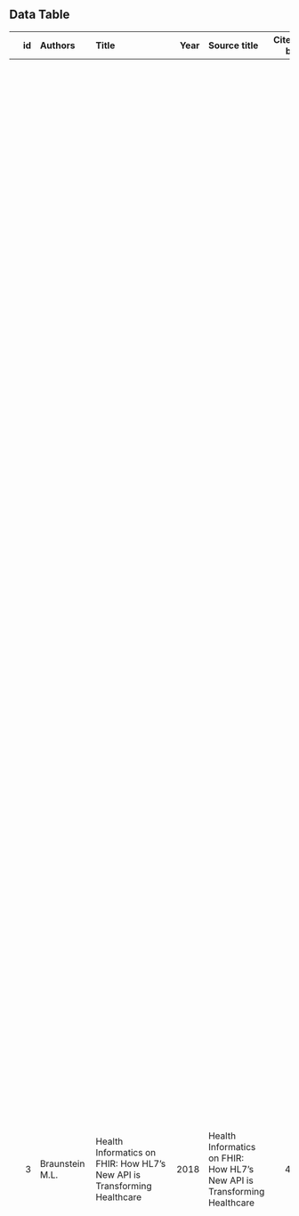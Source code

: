 
## Data Table

|   id | Authors                                                      | Title                                                                                                                                                  |   Year | Source title                                                             |   Cited by | DOI                          | Abstract                                                                                                                                                                                                                                                                                                                                                                                                                                                                                                                                                                                                                                                                                                                                                                                                                                                                                                                                                                                                                                                                                                                                                                                                                                                                                                                                                                                                                                                                                                                                                                                                                                                                                                                                                                                                                                                                                                                                                                                                                                                                                                                                                                                                                                                                                                                                                                                                                                                                                                                                                                                                                                                                                                                                                                                                                                                                                                                                                                                                                                                                                                                                                                                                                                                                                                                                                                                                                              | Author Keywords                                                                                                                                                                                                                                                                                                                                                      |   Index Keywords | Publisher                         |   Conference name |   Conference date |   Conference location | Document Type   | Publication Stage   | Open Access                                          |   Included |   Reason | Fulltext screening   |   further excluded |   Full-text screening |
|-----:|:-------------------------------------------------------------|:-------------------------------------------------------------------------------------------------------------------------------------------------------|-------:|:-------------------------------------------------------------------------|-----------:|:-----------------------------|:--------------------------------------------------------------------------------------------------------------------------------------------------------------------------------------------------------------------------------------------------------------------------------------------------------------------------------------------------------------------------------------------------------------------------------------------------------------------------------------------------------------------------------------------------------------------------------------------------------------------------------------------------------------------------------------------------------------------------------------------------------------------------------------------------------------------------------------------------------------------------------------------------------------------------------------------------------------------------------------------------------------------------------------------------------------------------------------------------------------------------------------------------------------------------------------------------------------------------------------------------------------------------------------------------------------------------------------------------------------------------------------------------------------------------------------------------------------------------------------------------------------------------------------------------------------------------------------------------------------------------------------------------------------------------------------------------------------------------------------------------------------------------------------------------------------------------------------------------------------------------------------------------------------------------------------------------------------------------------------------------------------------------------------------------------------------------------------------------------------------------------------------------------------------------------------------------------------------------------------------------------------------------------------------------------------------------------------------------------------------------------------------------------------------------------------------------------------------------------------------------------------------------------------------------------------------------------------------------------------------------------------------------------------------------------------------------------------------------------------------------------------------------------------------------------------------------------------------------------------------------------------------------------------------------------------------------------------------------------------------------------------------------------------------------------------------------------------------------------------------------------------------------------------------------------------------------------------------------------------------------------------------------------------------------------------------------------------------------------------------------------------------------------------------------------------|:---------------------------------------------------------------------------------------------------------------------------------------------------------------------------------------------------------------------------------------------------------------------------------------------------------------------------------------------------------------------|-----------------:|:----------------------------------|------------------:|------------------:|----------------------:|:----------------|:--------------------|:-----------------------------------------------------|-----------:|---------:|:---------------------|-------------------:|----------------------:|
|    3 | Braunstein M.L.                                              | Health Informatics on FHIR: How HL7’s New API is Transforming Healthcare                                                                               |   2018 | Health Informatics on FHIR: How HL7’s New API is Transforming Healthcare |         43 | 10.1007/978-3-319-93414-3    | This textbook begins with an introduction to the US healthcare delivery system, its many systemic challenges and the prior efforts to develop and deploy informatics tools to help overcome those problems. It goes on to discuss health informatics from an historical perspective, its current state and its likely future state now that electronic health record systems are widely deployed, the HL7 Fast Healthcare Interoperability standard is being rapidly accepted as the means to access the data stored in those systems and analytics is increasing being used to gain new knowledge from that aggregated clinical data. It then turns to some of the important and evolving areas of informatics including population and public health, mHealth and big data and analytics. Use cases and case studies are used in all of these discussions to help readers connect the technologies to real world challenges.Effective use of informatics systems and tools by providers and their patients is key to improving the quality, safety and cost of healthcare. With health records now digital, no effective means has existed for sharing them with patients, among the multiple providers who may care for them and for important secondary uses such as public/population health and research. This problem is a topic of congressional discussion and is addressed by the 21st Century Cures Act of 2016 that mandates that electronic health record (EHR) systems offer a patient-facing API.HL7’s Fast Healthcare Interoperability Resources (FHIR) is that API and this is the first comprehensive treatment of the technology and the many ways it is already being used. FHIR is based on web technologies and is thus a far more facile, easy to implement approach that is rapidly gaining acceptance. It is also the basis for a ‘universal health app platform’ that literally has the potential to foster innovation around the data in patient records similar to the app ecosystems smartphones created around the data they store. FHIR app stores have already been opened by Epic and Cerner, the two largest enterprise EHR vendors.Provider facing apps are already being explored to improve EHR usability and support personalized medicine. Medicare and the Veteran’s Administration have announced FHIR app platforms for their patients. Apple’s new IOS 11.3 features the ability for consumers to aggregate their health records on their iPhone using FHIR. Health insurance companies are exploring applications of FHIR to improve service and communication with their providers and patients. SureScripts, the national e-Prescribing network, is using FHIR to help doctors know if their patients are complying with prescriptions.This textbook is for introductory health informatics courses for computer science and health sciences students (e.g. doctors, nurses, PhDs), the current health informatics community, IT professionals interested in learning about the field and practicing healthcare providers. Though this textbook covers an important new technology, it is accessible to non-technical readers including healthcare providers, their patients or anyone interested in the use of healthcare data for improved care, public/population health or research. © Springer International Publishing AG, part of Springer Nature 2018. All rights are reserved. | clinical genomics; e-Prescribing; electronic health records; Electronic medical records; FHIR; health analytics; Health APIs; Health care; Health informatics; health information exchange; HL7; imaging analytics; interoperability; medical research; mHealth; personal health records; personalized medicine; Population health; Public health; SMART Health Apps |              nan | Springer International Publishing |               nan |               nan |                   nan | Book            | Final               | nan                                                  |          1 |      nan | BEST HINT!           |                nan |                   nan |
|   14 | Murphy S.N.; Klann J.G.                                      | Information Technology Systems                                                                                                                         |   2022 | Clinical Informatics Study Guide                                         |          0 | 10.1007/978-3-030-93765-2_10 | At the core of clinical informatics is information technology (IT). IT is how the innovative design behind clinical informatics concepts ultimately are presented externally in the real world. For that reason, one must become intimately familiar with what is possible using IT while navigating its boundaries. This chapter will take the reader through ways to represent data, write programs, and conceptualize networks. With some practice, clinical informaticists will understand the trade-offs in various approaches and make the decisions that will produce a reliable IT system for their organization. © The Author(s), under exclusive license to Springer Nature Switzerland AG 2022.                                                                                                                                                                                                                                                                                                                                                                                                                                                                                                                                                                                                                                                                                                                                                                                                                                                                                                                                                                                                                                                                                                                                                                                                                                                                                                                                                                                                                                                                                                                                                                                                                                                                                                                                                                                                                                                                                                                                                                                                                                                                                                                                                                                                                                                                                                                                                                                                                                                                                                                                                                                                                                                                                                                            | Agile method; Application programming interface; Data interoperability; Data warehouses; Database schema; Entity-relationship diagram; ETL; Health information exchange; HIPAA; Network topology; Programming languages; Relational database; Structured query language; Structured/Unstructured data; Waterfall method                                              |              nan | Springer International Publishing |               nan |               nan |                   nan | Book chapter    | Final               | nan                                                  |          1 |      nan | is equal to 19       |                nan |                   nan |
|   19 | Hersh W.                                                     | Healthcare Data and Exchange Standards                                                                                                                 |   2022 | Clinical Informatics Study Guide                                         |          0 | 10.1007/978-3-030-93765-2_13 | Data standards are critical for the interoperability of data across electronic health records (EHRs) and other clinical information systems. This chapter describes how standards are developed and by whom. It begins with the rationale for standards and their importance in the interoperability of data. It then covers the four major types of standards. The first of these is identifier standards, which represent people and organizations in the healthcare system, and, most importantly patients. Next are transaction standards that regularize business interactions among healthcare providers, organizations, governments, and others. This is followed by messaging standards, which move different types of data between information systems. Finally, are terminology standards that normalize terms and concepts used for diagnoses, treatments, and other aspects of care. The chapter concludes with a discussion of the emerging SMART on FHIR standard and its critical role in achieving interoperability going forward. © The Author(s), under exclusive license to Springer Nature Switzerland AG 2022.                                                                                                                                                                                                                                                                                                                                                                                                                                                                                                                                                                                                                                                                                                                                                                                                                                                                                                                                                                                                                                                                                                                                                                                                                                                                                                                                                                                                                                                                                                                                                                                                                                                                                                                                                                                                                                                                                                                                                                                                                                                                                                                                                                                                                                                                                                   | Data standards; Fast Healthcare Interoperability Resources (FHIR); HL7; Identifier standards; Interoperability; Messaging standards; Reusable technologies (SMART); Substitutable Medical Apps; Terminology standards; Transaction standards                                                                                                                         |              nan | Springer International Publishing |               nan |               nan |                   nan | Book chapter    | Final               | nan                                                  |          1 |      nan | is equal to 14       |                nan |                   nan |
|   29 | Baihan M.S.; Demurjian S.A.                                  | An access control framework for secure and interoperable cloud computing applied to the healthcare domain                                              |   2017 | Research Advances in Cloud Computing                                     |          1 | 10.1007/978-981-10-5026-8_16 | The healthcare domain is an emergent application for cloud computing, in which the Meaningful Use Stage 3 guidelines recommend health information technology (HIT) systems to provide cloud services that enable health-related data owners to access, modify, and exchange data. This requiresmobile and desktop applications for patients and medical providers to obtain healthcare data from multiple HITs, which may be operating with different paradigms (e.g., cloud services, programming services, web services), use different cloud service providers, and employ different security/access control techniques. To address these issues, this chapter introduces and discusses an Access Control Framework for Secure and Interoperable Cloud Computing (FSICC) that provides a mechanism for multiple HITs to register cloud, programming, and web services and security requirements for use by applications. FSICC supports a global security policy and enforcement mechanism for cloud services with role-based (RBAC), discretionary (DAC), and mandatory (MAC) access controls. The Fast Healthcare Interoperability Resources (FHIR) standard models healthcare data using a set of 93 resources to track a patient's clinical findings, problems, etc. For each resource, an FHIR Application Program Interface (API) is defined to share data in a common format for each HIT that can be accessed by mobile applications. Thus, there is a need to support with a heterogeneous set of information sources and differing security protocols (i.e., RBAC, DAC, and MAC). To demonstrate the realization of FSICC, we apply the framework to the integration of the Connecticut Concussion Tracker (CT2) mHealth application with the OpenEMR electronic medical record utilizing FHIR. © Springer Nature Singapore Pte Ltd. 2017.                                                                                                                                                                                                                                                                                                                                                                                                                                                                                                                                                                                                                                                                                                                                                                                                                                                                                                                                                                                                                                                                                                                                                                                                                                                                                                                                                                                                                                                                                                                                                                               | nan                                                                                                                                                                                                                                                                                                                                                                  |              nan | Springer Singapore                |               nan |               nan |                   nan | Book chapter    | Final               | nan                                                  |          1 |      nan | nan                  |                nan |                   nan |
|   65 | Tabari P.; Costagliola G.; De Rosa M.; Boeker M.             | State-of-the-Art Fast Healthcare Interoperability Resources (FHIR)–Based Data Model and Structure Implementations: Systematic Scoping Review           |   2024 | JMIR Medical Informatics                                                 |          0 | 10.2196/58445                | Background: Data models are crucial for clinical research as they enable researchers to fully use the vast amount of clinical data stored in medical systems. Standardized data and well-defined relationships between data points are necessary to guarantee semantic interoperability. Using the Fast Healthcare Interoperability Resources (FHIR) standard for clinical data representation would be a practical methodology to enhance and accelerate interoperability and data availability for research. Objective: This research aims to provide a comprehensive overview of the state-of-the-art and current landscape in FHIR-based data models and structures. In addition, we intend to identify and discuss the tools, resources, limitations, and other critical aspects mentioned in the selected research papers. Methods: To ensure the extraction of reliable results, we followed the instructions of the PRISMA-ScR (Preferred Reporting Items for Systematic Reviews and Meta-Analyses extension for Scoping Reviews) checklist. We analyzed the indexed articles in PubMed, Scopus, Web of Science, IEEE Xplore, the ACM Digital Library, and Google Scholar. After identifying, extracting, and assessing the quality and relevance of the articles, we synthesized the extracted data to identify common patterns, themes, and variations in the use of FHIR-based data models and structures across different studies. Results: On the basis of the reviewed articles, we could identify 2 main themes: dynamic (pipeline-based) and static data models. The articles were also categorized into health care use cases, including chronic diseases, COVID-19 and infectious diseases, cancer research, acute or intensive care, random and general medical notes, and other conditions. Furthermore, we summarized the important or common tools and approaches of the selected papers. These items included FHIR-based tools and frameworks, machine learning approaches, and data storage and security. The most common resource was “Observation” followed by “Condition” and “Patient.” The limitations and challenges of developing data models were categorized based on the issues of data integration, interoperability, standardization, performance, and scalability or generalizability. Conclusions: FHIR serves as a highly promising interoperability standard for developing real-world health care apps. The implementation of FHIR modeling for electronic health record data facilitates the integration, transmission, and analysis of data while also advancing translational research and phenotyping. Generally, FHIR-based exports of local data repositories improve data interoperability for systems and data warehouses across different settings. However, ongoing efforts to address existing limitations and challenges are essential for the successful implementation and integration of FHIR data models. ©Parinaz Tabari, Gennaro Costagliola, Mattia De Rosa, Martin Boeker.                                                                                                                                                                                                                                                                                                                                                                                               | data model; Fast Healthcare Interoperability Resources; FHIR; interoperability; modeling; PRISMA                                                                                                                                                                                                                                                                     |              nan | JMIR Publications Inc.            |               nan |               nan |                   nan | Review          | Final               | All Open Access; Gold Open Access                    |          1 |      nan | nan                  |                nan |                   nan |
|  161 | Ayaz M.; Pasha M.F.; Alzahrani M.Y.; Budiarto R.; Stiawan D. | The Fast Health Interoperability Resources (FIHR) Standard: Systematic literature review of implementations, pplications, challenges and opportunities |   2021 | JMIR Medical Informatics                                                 |        109 | 10.2196/21929                | Background: Information technology has shifted paper-based documentation in the health care sector into a digital form, in which patient information is transferred electronically from one place to another. However, there remain challenges and issues to resolve in this domain owing to the lack of proper standards, the growth of new technologies (mobile devices, tablets, ubiquitous computing), and health care providers who are reluctant to share patient information. Therefore, a solid systematic literature review was performed to understand the use of this new technology in the health care sector. To the best of our knowledge, there is a lack of comprehensive systematic literature reviews that focus on Fast Health Interoperability Resources (FHIR)-based electronic health records (EHRs). In addition, FHIR is the latest standard, which is in an infancy stage of development. Therefore, this is a hot research topic with great potential for further research in this domain. Objective: The main aim of this study was to explore and perform a systematic review of the literature related to FHIR, including the challenges, implementation, opportunities, and future FHIR applications. Methods: In January 2020, we searched articles published from January 2012 to December 2019 via all major digital databases in the field of computer science and health care, including ACM, IEEE Explorer, Springer, Google Scholar, PubMed, and ScienceDirect. We identified 8181 scientific articles published in this field, 80 of which met our inclusion criteria for further consideration. Results: The selected 80 scientific articles were reviewed systematically, and we identified open questions, challenges, implementation models, used resources, beneficiary applications, data migration approaches, and goals of FHIR. Conclusions: The literature analysis performed in this systematic review highlights the important role of FHIR in the health care domain in the near future.  © Muhammad Ayaz, Muhammad F Pasha, Mohammed Y Alzahrani, Rahmat Budiarto, Deris Stiawan.                                                                                                                                                                                                                                                                                                                                                                                                                                                                                                                                                                                                                                                                                                                                                                                                                                                                                                                                                                                                                                                                                                                                                                                                                                                                                                 | CDA Substitutable Medical Applications Reusable Technologies; Clinical document architecture; EHR; Electronic health record; Fast Health Interoperability Resources; FHIR; Health standard; HL7; SMART; Systematic literature review                                                                                                                                 |              nan | JMIR Publications Inc.            |               nan |               nan |                   nan | Review          | Final               | All Open Access; Gold Open Access; Green Open Access |          1 |      nan | nan                  |                nan |                   nan |

